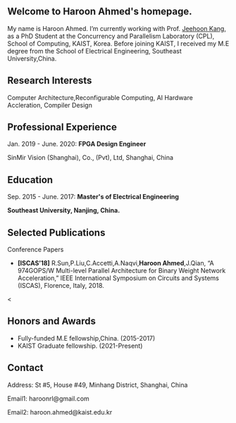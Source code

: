 
<!-- saved from url=(0028)https://fengbintu.github.io/ -->
<html lang="en-US"><head><meta http-equiv="Content-Type" content="text/html; charset=UTF-8">
    

<!-- Begin Jekyll SEO tag v2.6.1 -->

<meta property="og:locale" content="en_US">
<meta name="description" content="Welcome to Haroon’s homepage.">
<meta property="og:description" content="Welcome to Haroon Ahmed’s homepage.">


<!-- End Jekyll SEO tag -->

  </head>
  <body data-new-gr-c-s-check-loaded="14.990.0" data-gr-ext-installed="">
    <section class="page-header">
    <h1></h1>
      <h2 class="project-tagline">Welcome to Haroon Ahmed's homepage.</h2>
      
      
   
<p>My name is Haroon Ahmed. I’m currently working with Prof. <a href="https://cp.kaist.ac.kr/jeehoon.kang/">Jeehoon Kang</a>, as a PhD Student at the Concurrency and Parallelism Laboratory (CPL), School of Computing, KAIST, Korea. Before joining KAIST, I received my M.E degree from the School of Electrical Engineering, Southeast University,China.</p>


<h1 id="research-interests">Research Interests</h1>
<p>Computer Architecture,Reconfigurable Computing, AI Hardware Accleration, Compiler Design</p>

<h1 id="professional-experience">Professional Experience</h1>
<p>Jan. 2019 - June. 2020: <strong>FPGA Design Engineer</strong></p>
<p>SinMir Vision (Shanghai), Co., (Pvt), Ltd, Shanghai, China</p>

<h1 id="education">Education</h1>
<p>Sep. 2015 - June. 2017: <strong>Master's of Electrical Engineering </strong></p>
<p> <strong>Southeast University, Nanjing, China. </strong></p>





<h1 id="selected-publications">Selected Publications</h1>

<p>Conference Papers</p>
<ul>
  
  
  <li><strong>[ISCAS’18]</strong>  R.Sun,P.Liu,C.Accetti,A.Naqvi,<strong>Haroon Ahmed</strong>,J.Qian, “A 974GOPS/W Multi-level Parallel Architecture for Binary Weight Network Acceleration,” IEEE International Symposium on Circuits and Systems (ISCAS), Florence, Italy, 2018.</li>
</ul>

<
<h1 id="honors-and-awards">Honors and Awards</h1>
<ul>
  <li>Fully-funded M.E fellowship,China. (2015-2017)</li>
<li>KAIST Graduate fellowship. (2021-Present)</li>
</ul>


<h1 id="contact">Contact</h1>
<p>Address: St #5, House #49, Minhang District, Shanghai, China</p>

<p>Email1: haroonrl@gmail.com</p>

<p>Email2: haroon.ahmed@kaist.edu.kr</p>


   

    
  

